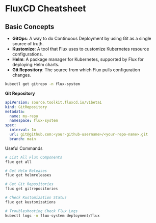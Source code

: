 # FluxCD Cheatsheet

## Basic Concepts

- **GitOps**: A way to do Continuous Deployment by using Git as a single source of truth.
- **Kustomize**: A tool that Flux uses to customize Kubernetes resource configurations.
- **Helm**: A package manager for Kubernetes, supported by Flux for deploying Helm charts.
- **Git Repository**: The source from which Flux pulls configuration changes.


```bash
kubectl get gitrepo -n flux-system
```

**Git Repository**
```yaml
apiVersion: source.toolkit.fluxcd.io/v1beta1
kind: GitRepository
metadata:
  name: my-repo
  namespace: flux-system
spec:
  interval: 1m
  url: git@github.com:<your-github-username>/<your-repo-name>.git
  branch: main
```

Useful Commands
```bash
# List All Flux Components
flux get all

# Get Helm Releases
flux get helmreleases

# Get Git Repositories
flux get gitrepositories

# Check Kustomization Status
flux get kustomizations

# Troubleshooting Check Flux Logs
kubectl logs -n flux-system deployment/flux
```
